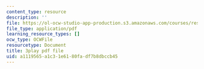 ```yaml
---
content_type: resource
description: ''
file: https://ol-ocw-studio-app-production.s3.amazonaws.com/courses/res-9-003-brains-minds-and-machines-summer-course-summer-2015/a1119565a1c31e6180fadf7b8dbccb45_S7M9hXsCRFI.pdf
file_type: application/pdf
learning_resource_types: []
ocw_type: OCWFile
resourcetype: Document
title: 3play pdf file
uid: a1119565-a1c3-1e61-80fa-df7b8dbccb45
---
```

